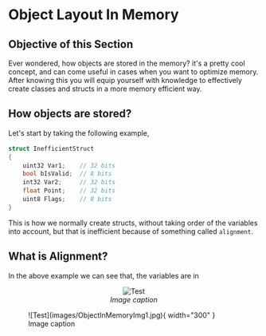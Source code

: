 # Object Layout In Memory

## Objective of this Section
Ever wondered, how objects are stored in the memory? it's a pretty cool concept, and can come
useful in cases when you want to optimize memory. After knowing this you will equip yourself with
knowledge to effectively create classes and structs in a more memory efficient way.

## How objects are stored?
Let's start by taking the following example,

```C++
struct InefficientStruct
{
    uint32 Var1;    // 32 bits
    bool bIsValid;  // 8 bits
    int32 Var2;     // 32 bits
    float Point;    // 32 bits
    uint8 Flags;    // 8 bits
}
```

This is how we normally create structs, without taking order of the variables into account, but
that is inefficient because of something called `alignment`.

## What is Alignment?

In the above example we can see that, the variables are in 

<p align="center">
  <img src="/assets/images/ObjectInMemoryImg1.jpg" alt="Test" width="300"/>
  <br/>
  <em>Image caption</em>
</p>

<figure markdown="span">
  ![Test](images/ObjectInMemoryImg1.jpg){ width="300" }
  <figcaption>Image caption</figcaption>
</figure>